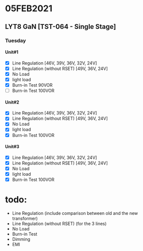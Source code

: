 # 05FEB2021

## LYT8 GaN [TST-064 - Single Stage]
### Tuesday

#### Unit#1
- [x] Line Regulation [46V, 39V, 36V, 32V, 24V]
- [x] Line Regulation (without RSET) [49V, 36V, 24V]
- [x] No Load
- [x] light load
- [x] Burn-in Test 90VOR
- [ ] Burn-in Test 100VOR

#### Unit#2
- [x] Line Regulation [46V, 39V, 36V, 32V, 24V]
- [x] Line Regulation (without RSET) [49V, 36V, 24V]
- [x] No Load
- [x] light load
- [x] Burn-in Test 100VOR
#### Unit#3
- [x] Line Regulation [46V, 39V, 36V, 32V, 24V]
- [x] Line Regulation (without RSET) [49V, 36V, 24V]
- [x] No Load
- [x] light load
- [x] Burn-in Test 100VOR

# todo:
- Line Regulation (include comparison between old and the new transformer)
- Line Regulation (without RSET) (for the 3 lines)
- No Load
- Burn-in Test
- Dimming
- EMI